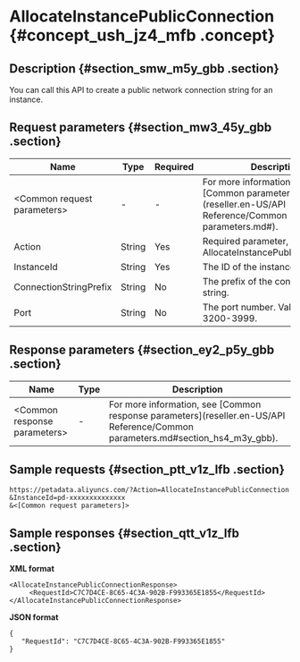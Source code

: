 # AllocateInstancePublicConnection {#concept_ush_jz4_mfb .concept}

## Description {#section_smw_m5y_gbb .section}

You can call this API to create a public network connection string for an instance.

## Request parameters {#section_mw3_45y_gbb .section}

|Name|Type|Required|Description|
|----|----|--------|-----------|
|<Common request parameters\>|-|-|For more information, see [Common parameters](reseller.en-US/API Reference/Common parameters.md#).|
|Action|String|Yes|Required parameter, and value is AllocateInstancePublicConnection.|
|InstanceId|String|Yes|The ID of the instance.|
|ConnectionStringPrefix|String|No|The prefix of the connection string.|
|Port|String|No|The port number. Valid values: 3200-3999.|

## Response parameters {#section_ey2_p5y_gbb .section}

|Name|Type|Description|
|----|----|-----------|
|<Common response parameters\>|-|For more information, see [Common response parameters](reseller.en-US/API Reference/Common parameters.md#section_hs4_m3y_gbb).|

## Sample requests {#section_ptt_v1z_lfb .section}

```
https://petadata.aliyuncs.com/?Action=AllocateInstancePublicConnection
&InstanceId=pd-xxxxxxxxxxxxxx
&<[Common request parameters]>
```

## Sample responses {#section_qtt_v1z_lfb .section}

**XML format**

```
<AllocateInstancePublicConnectionResponse>  
     <RequestId>C7C7D4CE-8C65-4C3A-902B-F993365E1855</RequestId>
</AllocateInstancePublicConnectionResponse>
```

**JSON format**

```
{
   "RequestId": "C7C7D4CE-8C65-4C3A-902B-F993365E1855"
}
```

